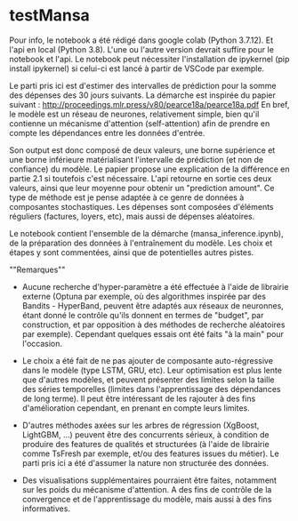 # **testMansa**



Pour info, le notebook a été rédigé dans google colab (Python 3.7.12). Et l'api en local (Python 3.8).
L'une ou l'autre version devrait suffire pour le notebook et l'api. Le notebook peut nécessiter l'installation 
de ipykernel (pip install ipykernel) si celui-ci est lancé à partir de VSCode par exemple. 

Le parti pris ici est d'estimer des intervalles de prédiction pour la somme des dépenses des 30 jours suivants. 
La démarche est inspirée du papier suivant : http://proceedings.mlr.press/v80/pearce18a/pearce18a.pdf
En bref, le modèle est un réseau de neurones, relativement simple, bien qu'il contienne un mécanisme d'attention (self-attention) afin de prendre en compte les dépendances entre les données d'entrée. 

Son output est donc composé de deux valeurs, une borne supérience et une borne inférieure matérialisant l'intervalle de prédiction (et non de confiance) du modèle. Le papier propose une explication de la différence en partie 2.1 si toutefois c'est nécessaire. L'api retourne en sortie ces deux valeurs, ainsi que leur moyenne pour obtenir un "prediction amount". 
Ce type de méthode est je pense adaptée à ce genre de données à composantes stochastiques. Les dépenses sont composées d'éléments réguliers (factures, loyers, etc), mais aussi de dépenses aléatoires.


Le notebook contient l'ensemble de la démarche (mansa_inference.ipynb), de la préparation des données à l'entraînement du modèle. Les choix et étapes y sont commentées, ainsi que de potentielles autres pistes. 

""Remarques""

- Aucune recherche d'hyper-paramètre a été effectuée à l'aide de librairie externe (Optuna par exemple, où des algorithmes inspirée par des Bandits - HyperBand, peuvent être adaptés aux réseaux de neuronnes, étant donné le contrôle qu'ils donnent en termes de "budget", par construction, et par opposition à des méthodes de recherche aléatoires par exemple). Cependant quelques essais ont été faits "à la main" pour l'occasion.

- Le choix a été fait de ne pas ajouter de composante auto-régressive dans le modèle (type LSTM, GRU, etc). Leur optimisation est plus lente que d'autres modèles, et peuvent présenter des limites selon la taille des séries temporelles (limites dans l'apprentissage des dépendances de long terme). Il peut être intéressant de les rajouter à des fins d'amélioration cependant, en prenant en compte leurs limites.

- D'autres méthodes axées sur les arbres de régression (XgBoost, LightGBM, ...) peuvent être des concurrents sérieux, à condition de produire des features de qualités et structurées (à l'aide de librairie comme TsFresh par exemple, et/ou des features issues du métier). Le parti pris ici a été d'assumer la nature non structurée des données. 

- Des visualisations supplémentaires pourraient être faites, notamment sur les poids du mécanisme d'attention. A des fins de contrôle de la convergence et de l'apprentissage du modèle, mais aussi à des fins informatives. 





